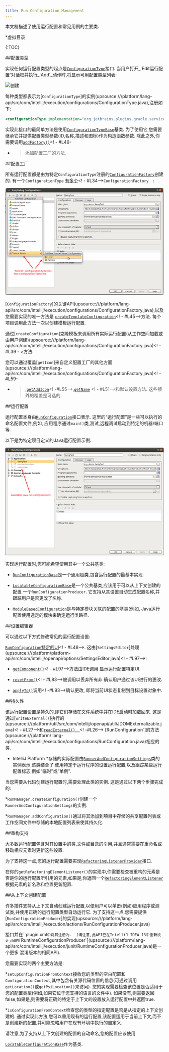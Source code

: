 ```yaml
---
title: Run Configuration Management
---
```


本文档描述了使用运行配置和常见用例的主要类.


*虚拟目录

{:TOC}


##配置类型


实现任何运行配置类型的起点是[`ConfigurationType`](upsource:///platform/lang-api/src/com/intellij/execution/configurations/ConfigurationType.java)接口.
当用户打开_'Edit运行配置'对话框并执行_'Add'_动作时,将显示可用配置类型列表:


![创建](/基础/IMG/创建-1.png)


每种类型都表示为[`ConfigurationType`]的实例(upsource:///platform/lang-api/src/com/intellij/execution/configurations/ConfigurationType.java),注册如下:


```xml
<configurationType implementation="org.jetbrains.plugins.gradle.service.execution.GradleExternalTaskConfigurationType" />
```

实现此接口的最简单方法是使用[`ConfigurationTypeBase`](upsource:///platform/lang-api/src/com/intellij/execution/configurations/ConfigurationTypeBase.java)基类.
为了使用它,您需要继承它并提供配置类型参数(ID,名称,描述和图标)作为构造函数参数.
除此之外,你需要调用[`addFactory()`](upsource:///platform/lang-api/src/com/intellij/execution/configurations/ConfigurationTypeBase.java)<! - #L46-
 - >添加配置工厂的方法.


##配置工厂


所有运行配置都是由为特定`ConfigurationType`注册的[`ConfigurationFactory`](upsource:///platform/lang-api/src/com/intellij/execution/configurations/ConfigurationFactory.java)创建的.
有一个`ConfigurationType` [有多个](upsource:///platform/lang-api/src/com/intellij/execution/configurations/ConfigurationType.java)<! - #L34-->`ConfigurationFactory 
`:


![配置工厂](/basics/img/create-3.png)


[`ConfigurationFactory`]的关键API(upsource:///platform/lang-api/src/com/intellij/execution/configurations/ConfigurationFactory.java),以及您需要实现的唯一方法是
[`createTemplateConfiguration`](upsource:///platform/lang-api/src/com/intellij/execution/configurations/ConfigurationFactory.java)<! - #L45-->方法.
每个项目调用此方法一次以创建模板运行配置.


通过[`createConfiguration`]克隆模板来调用所有实际运行配置(从工作空间加载或由用户创建)(upsource:///platform/lang-api/src/com/intellij/execution/configurations/ConfigurationFactory.java)<! - #L39  - >方法.


您可以通过覆盖[`getIcon`]来自定义配置工厂的其他方面(upsource:///platform/lang-api/src/com/intellij/execution/configurations/ConfigurationFactory.java)<! -#L59-
 - >,[`getAddIcon`](upsource:///platform/lang-api/src/com/intellij/execution/configurations/ConfigurationFactory.java)<! -#L55-->,[`getName`]( 
upsource:///platform/lang-api/src/com/intellij/execution/configurations/ConfigurationFactory.java) <! - #L51-->和默认设置方法.
这些额外的覆盖是可选的.


##运行配置


运行配置本身由[`RunConfiguration`](upsource:///platform/lang-api/src/com/intellij/execution/configurations/RunConfiguration.java)接口表示.
这里的“运行配置”是一些可以执行的命名配置文件,例如,
应用程序通过`main()`类,测试,远程调试启动到特定的机器/端口等.


以下是为特定项目定义的Java运行配置示例:


![运行配置](/basics/img/create-2.png)


实现运行配置时,您可能希望使用其中一个公共基类:


* [`RunConfigurationBase`](upsource:///platform/lang-api/src/com/intellij/execution/configurations/RunConfigurationBase.java)是一个通用超类,包含运行配置的最基本实现.

* [`LocatableConfigurationBase`](upsource:///platform/lang-api/src/com/intellij/execution/configurations/LocatableConfigurationBase.java)是一个公共基类,应该用于可以从上下文创建的配置
一个`RunConfigurationProducer`.
它支持从其设置自动生成配置名称,并跟踪用户是否更改了名称.

* [`ModuleBasedConfiguration`](upsource:///platform/lang-api/src/com/intellij/execution/configurations/ModuleBasedConfiguration.java)是与特定模块关联的配置的基类(例如, 
Java运行配置使用选定的模块来确定运行类路径.


##设置编辑器


可以通过以下方式修改常见的运行配置设置:


[`RunConfiguration`特定的UI](upsource:///platform/lang-api/src/com/intellij/execution/configurations/RunConfiguration.java)<! - #L48-->.
这由[`SettingsEditor`]处理(upsource:///platform/platform-api/src/com/intellij/openapi/options/SettingsEditor.java)<! - #L97-->:


* [`getComponent()`](upsource:///platform/platform-api/src/com/intellij/openapi/options/SettingsEditor.java)<! - #L97-->方法由IDE调用
显示运行配置特定UI.

* [`resetFrom()`](upsource:///platform/platform-api/src/com/intellij/openapi/options/SettingsEditor.java)<! - #L83-->被调用以丢弃所有非
确认用户通过该UI进行的更改.

* [`applyTo()`](upsource:///platform/platform-api/src/com/intellij/openapi/options/SettingsEditor.java)调用<! -#L93-->确认更改,
即将当前UI状态复制到目标设置对象中.


##持久性


该运行配置设置是持久的,即它们存储在文件系统中并在IDE启动时加载回来.
这是通过[`writeExternal()`]执行的(upsource:///platform/util/src/com/intellij/openapi/util/JDOMExternalizable.java)<! - #L27-->和[`readExternal() 
`](upsource:///platform/util/src/com/intellij/openapi/util/JDOMExternalizable.java)<! -#L26--> [RunConfiguration`]的方法(upsource:///platform/
lang-api/src/com/intellij/execution/configurations/RunConfiguration.java)相应的类.


* IntelliJ Platform *存储的实际配置由[`RunnerAndConfigurationSettings`](upsource:///platform/lang-api/src/com/intellij/execution/RunnerAndConfigurationSettings.java)类的实例表示,该类结合了
使用特定于运行程序的设置运行配置,以及跟踪某些运行配置标志,例如“临时”或“单例”.


当您需要从代码创建运行配置时,需要处理此类的实例.
这是通过以下两个步骤完成的:


*`RunManager.createConfiguration()`创建一个`RunnerAndConfigurationSettings`的实例.

*`RunManager.addConfiguration()`通过将其添加到项目中存储的共享配置列表或工作空间文件中存储的本地配置列表来使其持久化.


##重构支持


大多数运行配置包含对其设置中的类,文件或目录的引用,并且通常需要在重命名或移动相应元素时更新这些设置.


为了支持这一点,您的运行配置需要实现[`RefactoringListenerProvider`](upsource:///platform/lang-api/src/com/intellij/execution/configurations/RefactoringListenerProvider.java)接口.


在你的`getRefactoringElementListener()`的实现中,你需要检查被重构的元素是否是你的运行配置所引用的元素,如果是,你返回一个[`RefactoringElementListener`](upsource:///platform/lang-api/src/com/intellij/refactoring/listeners/RefactoringElementListener.java)根据元素的新名称和位置更新配置.


##从上下文创建配置


许多插件支持从上下文自动创建运行配置,以便用户可以单击(例如)应用程序或测试类,并使用正确的运行配置类型自动运行它.
为了支持这一点,您需要提供[`RunConfigurationProducer`]的实现(upsource:///platform/lang-api/src/com/intellij/execution/actions/RunConfigurationProducer.java)

接口并在``plugin.xml`中将其注册为`<runConfigurationProducer>`. 
(请注意,此API已在IntelliJ IDEA 13中重新设计;旧的[`RuntimeConfigurationProducer`](upsource:///platform/lang-api/src/com/intellij/execution/junit/RuntimeConfigurationProducer.java)是一个更多
混淆版本的相同API).


您需要实现的两个主要方法是:


*`setupConfigurationFromContext`接收您的类型的空白配置和`ConfigurationContext`,其中包含有关源代码位置的信息(可通过调用`getLocation()`或`getPsiLocation()`来访问).
您的实现需要检查该位置是否适用于您的配置类型(例如,如果它位于您支持的语言的文件中).
如果没有,则需要返回false,如果是,则需要将正确的特定于上下文的设置放入运行配置中并返回true.

*`isConfigurationFromContext`检查您的类型的指定配置是否是从指定的上下文创建的.
通过实现此方法,您可以重用现有的运行配置,该配置适用于当前上下文,而不是创建新的配置,并可能忽略用户在现有环境中执行的自定义.


请注意,为了支持从上下文创建的配置的自动命名,您的配置应该使用

[`LocatableConfigurationBase`](upsource:///platform/lang-api/src/com/intellij/execution/configurations/LocatableConfigurationBase.java)作为基类.


